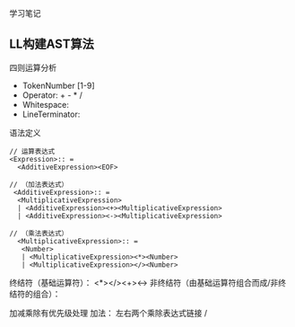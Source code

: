学习笔记

## LL构建AST算法

四则运算分析
- TokenNumber  [1-9]
- Operator: + - * / 
- Whitespace: <SP>
- LineTerminator: <LF><CR>

语法定义
```
// 运算表达式
<Expression>:: = 
  <AdditiveExpression><EOF>

// （加法表达式）
 <AdditiveExpression>:: =
  <MultiplicativeExpression>
  | <AdditiveExpression><+><MultiplicativeExpression>
  | <AdditiveExpression><-><MultiplicativeExpression>

// （乘法表达式）
  <MultiplicativeExpression>:: =
   <Number>
   | <MultiplicativeExpression><*><Number>
   | <MultiplicativeExpression></><Number>
```

终结符（基础运算符）： <EOF><Number><*></><+><->
非终结符（由基础运算符组合而成/非终结符的组合）： <AdditiveExpression><MultiplicativeExpression>

加减乘除有优先级处理
加法： 左右两个乘除表达式链接  /
